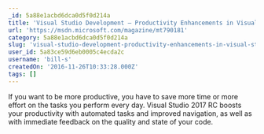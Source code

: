 ```yaml
---
_id: 5a88e1acbd6dca0d5f0d214a
title: 'Visual Studio Development – Productivity Enhancements in Visual Studio 2017 RC'
url: 'https://msdn.microsoft.com/magazine/mt790181'
category: 5a88e1acbd6dca0d5f0d214a
slug: 'visual-studio-development-productivity-enhancements-in-visual-studio-2017-rc'
user_id: 5a83ce59d6eb0005c4ecda2c
username: 'bill-s'
createdOn: '2016-11-26T10:33:28.000Z'
tags: []
---
```


If you want to be more productive, you have to save more time or more effort on the tasks you perform every day. Visual Studio 2017 RC boosts your productivity with automated tasks and improved navigation, as well as with immediate feedback on the quality and state of your code.
